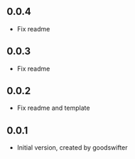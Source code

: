 ## 0.0.4

* Fix readme

## 0.0.3

* Fix readme

## 0.0.2

* Fix readme and template

## 0.0.1

* Initial version, created by goodswifter
